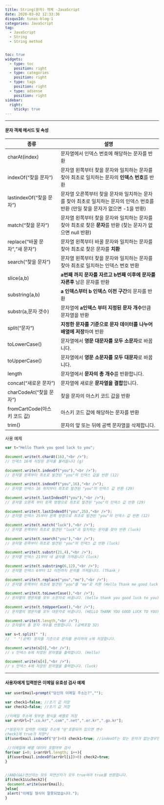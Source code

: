 ```yaml
---
title: String(문자) 객체 -JavaScript
date: 2020-03-02 12:33:36
disqusId: tunas-blog-1
categories: JavaScript
tag: 
  - JavaScript
  - String
  - String method


toc: true
widgets:
  - type: toc
    position: right
  - type: categories
    position: right
  - type: tags
    position: right
  - type: adsense
    position: right
sidebar:
  right:
    sticky: true
---
```



* * *

#### 문자 객체 메서드 및 속성

| 종류                           | 설명                                                                                                                             |
|--------------------------------|----------------------------------------------------------------------------------------------------------------------------------|
| charAt(index)                  | 문자열에서 인덱스 번호에 해당하는 문자를 반환                                                                                    |
| indexOf(“찾을 문자”)           | 문자열 왼쪽부터 찾을 문자와 일치하는 문자를 찾아 최초로 일치하는 문자의 **인덱스 번호**를 반환                                   |
| lastindexOf(“찾을 문자”)       | 문자열 오른쪽부터 찾을 문자와 일치하는 문자를 찾아 최초로 일치하는 문자의 인덱스 번호를 반환 (만일 찾을 문자가 없으면 -1을 반환) |
| match(“찾을 문자”)             | 문자열 왼쪽부터 찾을 문자와 일치하는 문자를 찾아 최초로 찾은 **문자**를 반환 (찾는 문자가 없으면 null 반환)                      |
| replace(“바꿀 문자”,”새 문자”) | 문자열 왼쪽부터 바꿀 문자와 일치하는 문자를 찾아 최초로 찾은 문자를 **치환**                                                     |
| search(“찾을 문자”)            | 문자열 왼쪽부터 찾을 문자와 일치하는 문자를 찾아 최초로 일치하는 인덱스 번호 반환                                                |
| slice(a,b)                     | **a번째 까지 문자를 자르고 b번째 이후에 문자를 자른후** 남은 문자를 반환                                                         |
| substring(a,b)                 | **a 인덱스부터 b 인덱스 이전 구간**의 문자를 반환                                                                                |
| substr(a,문자 갯수)            | 문자열에 **a인덱스 부터 지정된 문자 개수**만큼 문자열을 반환                                                                     |
| split(“문자”)                  | **지정한 문자를 기준으로 문자 데이터를 나누어 배열에 저장**하여 반환                                                             |
| toLowerCase()                  | 문자열에서 **영문 대문자를 모두 소문자**로 바꿉니다.                                                                             |
| toUpperCase()                  | 문자열에서 **영문 소문자를 모두 대문자**로 바꿉니다.                                                                             |
| length                         | 문자열에서 **문자의 총 개수**를 반환합니다.                                                                                      |
| concat(“새로운 문자”)          | 문자열에 새로운 **문자열을 결합**합니다.                                                                                         |
| charCodeAt(“찾을 문자”)        | 찾을 문자의 아스키 코드 값을 반환                                                                                                |
| fromCartCode(아스키 코드 값)   | 아스키 코드 값에 해당하는 문자를 반환                                                                                            |
| trim()                         | 문자의 앞 또는 뒤에 공백 문자열을 삭제합니다.                                                                                    |

<!-- more -->

사용 예제

```js
var t="Hello Thank you good luck to you";  
  
document.write(t.charAt(16),"<br />");   
// 인덱스 16에 저장된 문자를 불러옵니다 (g)  
  
document.write(t.indexOf("you"),"<br />");   
// 문자열 왼쪽부터 최초로 발견된 "you"의 인덱스 값을 반환 (12)  
  
document.write(t.indexOf("you",16),"<br />");  
// 문자열 인덱스 16 위치부터 최초로 발견된 "you"의 인덱스 값 반환 (29)  
  
document.write(t.lastIndexOf("you"),"<br />");  
// 문자열 오른쪽 부터 왼쪽 방향으로 최초로 발견된 "you"의 인덱스 값 반환 (29)  
  
document.write(t.lastIndexOf("you",25),"<br />");  
// 문자열 인덱스 25부터 왼쪽 방향으로 최초로 발견된 "you"의 인덱스 값 반환 (12)  
  
document.write(t.match("luck"),"<br />");  
// 문자열 왼쪽부터 최초로 발견된 "luck"과 일치하는 문자를 찾아 반환 (luck)  
  
document.write(t.search("you"),"<br />");  
// 문자열 왼쪽부터 최초로 발견된 "you"의 인덱스 값 반환 (luck)  
  
document.write(t.substr(21,4),"<br />");  
// 문자열 인덱스 21부터 네 글자를 가져옵니다 (luck)  
  
document.write(t.substring(6,12),"<br />");  
// 문자열 인덱스 6부터 12 이전까지 문자를 가져옵니다. (Thank_)  
  
document.write(t.replace("you","me"),"<br />");  
// 문자열 왼쪽부터 최초에 발견된 "you"를 "me"로 치환 (Hello Thank me good luck to you)  
  
document.write(t.toLowerCase(),"<br />");  
// 문자열의 영문자를 모두 소문자로 바꿉니다. (hello thank you good luck to you)  
  
document.write(t.toUpperCase(),"<br />");  
// 문자열의 영문자를 모두 대문자로 바꿉니다. (HELLO THANK YOU GOOD LUCK TO YOU)  
  
document.write(t.length,"<br />");  
// 문자열의 총 문자 개수를 반환합니다. (공백포함 32)  
  
var s=t.split(" ");  
//  " "(공백) 문자를 기준으로 문자를 분리하여 s에 저장합니다.  
  
document.write(s[0],"<br />");  
// s 인덱스 0에 저장된 문자열을 출력합니다. (Hello)  
  
document.write(s[4],"<br />");  
// s 인덱스 4에 저장된 문자열을 출력합니다. (luck)  
```

* * *

#### 사용자에게 입력받은 이메일 유효성 검사 예제

```js
var userEmail=prompt("당신의 이메일 주소는?","");  
    
var check1=false; //초기 값 저장  
var check2=false; //초기 값 저장  
    
//이메일 주소에 뒷부분 형식을 배열로 저장  
var arrUrl=[".co.kr",".com",".net",".or.kr",".go.kr"];  
  
/*방문자가 입력한 이메일 주소에 "@"포함되어 있으면 변수  
check1에 true가 저장*/  
if(userEmail.indexOf("@")>0) check1=true; //indexOf는 찾는 문자가 없는경우만 -1을 반환 합니다.  
    
 //이메일에 배열 데이터 포함여부 검사  
for(var i=0; i<arrUrl.length; i++){  
 if(userEmail.indexOf(arrUrl[i])>0) check2=true;  
}  
  
    
//AND(&&)연산자는 모두 피연산자가 모두 true여야 true를 반환합니다.  
if(check1&&check2){  
 document.write(userEmail);  
}else{  
 alert("이메일 형식이 잘못되었습니다.");  
}  
```